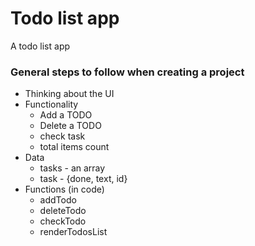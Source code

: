 # Todo list app
A todo list app
### General steps to follow when creating a project
- Thinking about the UI
- Functionality
    - Add a TODO
    - Delete a TODO
    - check task
    - total items count
- Data
    - tasks - an array
    - task - {done, text, id}
- Functions (in code)
    - addTodo
    - deleteTodo
    - checkTodo
    - renderTodosList